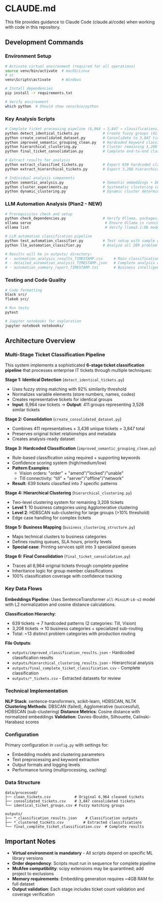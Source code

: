# CLAUDE.md

This file provides guidance to Claude Code (claude.ai/code) when working with code in this repository.

## Development Commands

### Environment Setup
```bash
# Activate virtual environment (required for all operations)
source venv/bin/activate  # macOS/Linux
# or
venv\Scripts\activate     # Windows

# Install dependencies
pip install -r requirements.txt

# Verify environment
which python  # Should show venv/bin/python
```

### Key Analysis Scripts
```bash
# Complete ticket processing pipeline (6,964 → 3,847 → classifications)
python detect_identical_tickets.py           # Create fuzzy groups (411 groups from 3,528 tickets)
python create_consolidated_dataset.py        # Consolidate to 3,847 tickets
python improved_semantic_grouping_clean.py   # Hardcoded keyword classification (639 tickets)
python hierarchical_clustering.py            # Cluster remaining 3,208 tickets
python final_ticket_consolidation.py         # Complete end-to-end classification

# Extract results for analysis
python extract_classified_tickets.py         # Export 639 hardcoded classifications
python extract_hierarchical_tickets.py       # Export 3,208 hierarchical classifications

# Individual analysis components
python semantic_analysis.py                  # Semantic embeddings + DBSCAN (experimental)
python cluster_experiments.py                # Systematic clustering comparison
python dynamic_clustering.py                 # Dynamic cluster determination
```

### LLM Automation Analysis (Plan2 - NEW)
```bash
# Prerequisites check and setup
python check_dependencies.py                 # Verify Ollama, packages, and data files
ollama serve                                  # Ensure Ollama is running (separate terminal)
ollama list                                   # Verify llama3.1:8b model is available

# LLM automation classification pipeline  
python test_automation_classifier.py         # Test setup with sample groups (run first!)
python llm_automation_classifier.py          # Analyze all 209 problem groups for automation potential

# Results will be in outputs/ directory:
# - automation_analysis_results_TIMESTAMP.csv     # Main classification results
# - detailed_automation_analysis_TIMESTAMP.json   # Complete analysis with reasoning
# - automation_summary_report_TIMESTAMP.txt       # Business intelligence summary
```

### Testing and Code Quality
```bash
# Code formatting
black src/
flake8 src/

# Run tests
pytest

# Jupyter notebooks for exploration
jupyter notebook notebooks/
```

## Architecture Overview

### Multi-Stage Ticket Classification Pipeline

This system implements a sophisticated **6-stage ticket classification pipeline** that processes enterprise IT tickets through multiple techniques:

**Stage 1: Identical Detection** (`detect_identical_tickets.py`)
- Uses fuzzy string matching with 92% similarity threshold
- Normalizes variable elements (store numbers, names, codes)
- Creates representative tickets for identical groups
- **Input**: 6,964 raw tickets → **Output**: 411 groups representing 3,528 similar tickets

**Stage 2: Consolidation** (`create_consolidated_dataset.py`)
- Combines 411 representatives + 3,436 unique tickets = 3,847 total
- Preserves original ticket relationships and metadata
- Creates analysis-ready dataset

**Stage 3: Hardcoded Classification** (`improved_semantic_grouping_clean.py`)
- Rule-based classification using required + supporting keywords
- Confidence scoring system (high/medium/low)
- **Pattern Examples**: 
  - Vision orders: "order" + "amend"/"locked"/"unable"
  - Till connectivity: "till" + "server"/"offline"/"network"
- **Result**: 639 tickets classified into 7 specific patterns

**Stage 4: Hierarchical Clustering** (`hierarchical_clustering.py`)
- Two-level clustering system for remaining 3,208 tickets
- **Level 1**: 10 business categories using Agglomerative clustering
- **Level 2**: HDBSCAN sub-clustering for large groups (>10% threshold)
- Edge case handling for complex tickets

**Stage 5: Business Mapping** (`business_clustering_structure.py`)
- Maps technical clusters to business categories
- Defines routing queues, SLA hours, priority levels
- **Special case**: Printing services split into 3 specialized queues

**Stage 6: Final Consolidation** (`final_ticket_consolidation.py`)
- Traces all 6,964 original tickets through complete pipeline
- Inheritance logic for group member classifications
- 100% classification coverage with confidence tracking

### Key Data Flows

**Embeddings Pipeline**: Uses SentenceTransformer `all-MiniLM-L6-v2` model with L2 normalization and cosine distance calculations.

**Classification Hierarchy**: 
- 639 tickets → 7 hardcoded patterns (2 categories: Till, Vision)
- 3,208 tickets → 10 business categories + specialized sub-routing
- Total: ~13 distinct problem categories with production routing

**File Outputs**:
- `outputs/improved_classification_results.json` - Hardcoded classification results
- `outputs/hierarchical_clustering_results.json` - Hierarchical analysis
- `outputs/final_complete_ticket_classification.csv` - Complete classification
- `outputs/*_tickets.csv` - Extracted datasets for review

### Technical Implementation

**NLP Stack**: sentence-transformers, scikit-learn, HDBSCAN, NLTK
**Clustering Methods**: DBSCAN (failed), Agglomerative (successful), HDBSCAN (sub-clustering)
**Distance Metrics**: Cosine distance with normalized embeddings
**Validation**: Davies-Bouldin, Silhouette, Calinski-Harabasz scores

### Configuration

Primary configuration in `config.py` with settings for:
- Embedding models and clustering parameters
- Text preprocessing and keyword extraction
- Output formats and logging levels
- Performance tuning (multiprocessing, caching)

### Data Structure

```
data/processed/
├── clean_tickets.csv           # Original 6,964 cleaned tickets
├── consolidated_tickets.csv    # 3,847 consolidated tickets
└── identical_ticket_groups.csv # Fuzzy matching groups

outputs/
├── *_classification_results.json    # Classification outputs
├── *_clustered_tickets.csv         # Extracted classifications
└── final_complete_ticket_classification.csv  # Complete results
```

## Important Notes

- **Virtual environment is mandatory** - All scripts depend on specific ML library versions
- **Order dependency**: Scripts must run in sequence for complete pipeline
- **McAfee compatibility**: scipy extensions may be quarantined; add project to exclusions
- **Memory requirements**: Embedding generation requires ~4GB RAM for full dataset
- **Output validation**: Each stage includes ticket count validation and coverage verification